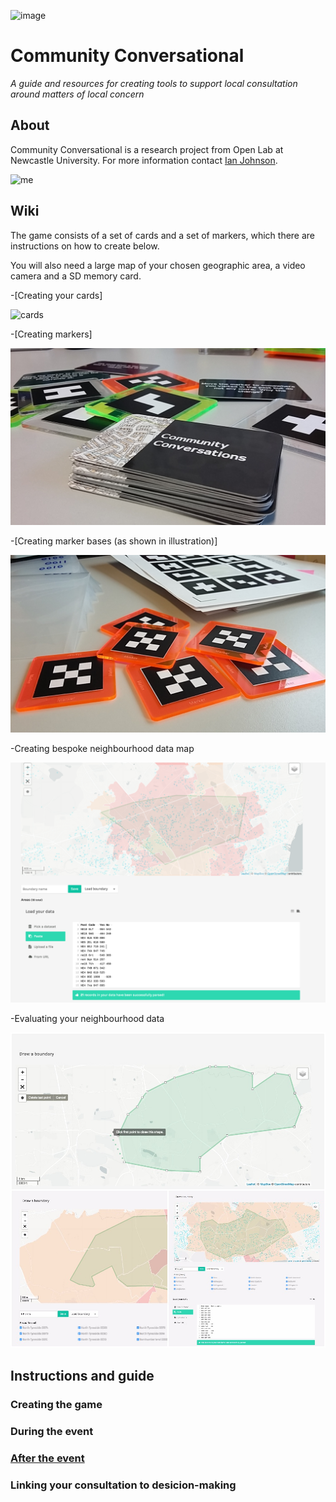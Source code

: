 ![image](ambit/cropped-p1230474.jpg)

# Community Conversational
_A guide and resources for creating tools to support local consultation around matters of local concern_

 
## About
Community Conversational is a research project from Open Lab at Newcastle University. For more information contact [Ian Johnson](mailto:i.g.johnson1@newcastle.ac.uk).

![me](https://github.com/JohnsonPublic/ambit/blob/master/P1220477.JPG) 

## Wiki
The game consists of a set of cards and a set of markers, which there are instructions on how to create below.

You will also need a large map of your chosen geographic area, a video camera and a SD memory card.

-[Creating your cards]

![cards](http://ww2.ambitenergy.com/images/uploads/Wind_SolarEnergy-Spark.jpg)

-[Creating markers]

![markers](https://github.com/JohnsonPublic/ambit/blob/master/20160408_120142.jpg)

-[Creating marker bases (as shown in illustration)]

![marker base](https://github.com/JohnsonPublic/ambit/blob/master/20160407_160450.jpg)

-Creating bespoke neighbourhood data map

![Uploading media](https://github.com/JohnsonPublic/ambit/blob/master/add_own_data_figure5.png)

-Evaluating your neighbourhood data

![Evaluating your neighbourhood data](https://github.com/JohnsonPublic/ambit/blob/master/CHI%202018%20Fig%203%204%205_anon.jpg) 


## Instructions and guide

### Creating the game 

### During the event

### [After the event](https://communityconversational.wordpress.com/2017/10/25/featured-content/)

### Linking your consultation to desicion-making
